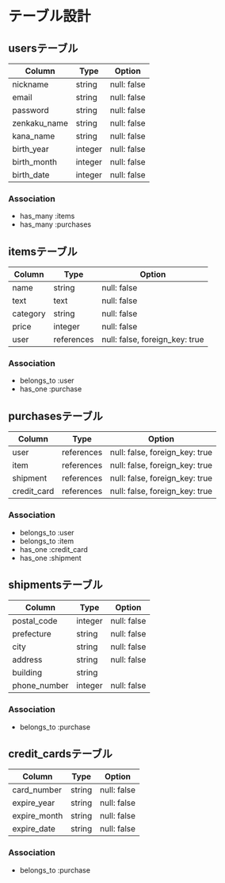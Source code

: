 # テーブル設計

## usersテーブル

| Column        | Type    | Option      |
| ------------- |-------- |------------ |
| nickname      | string  | null: false |
| email         | string  | null: false |
| password      | string  | null: false |
| zenkaku_name  | string  | null: false |
| kana_name     | string  | null: false |
| birth_year    | integer | null: false |
| birth_month   | integer | null: false |
| birth_date    | integer | null: false |

### Association
- has_many :items
- has_many :purchases



## itemsテーブル

| Column   | Type         | Option                         |
| -------- |--------------|------------------------------- | 
| name     | string       | null: false                    |
| text     | text         | null: false                    |
| category | string       | null: false                    |
| price    | integer      | null: false                    |
| user     | references   | null: false, foreign_key: true |

### Association
- belongs_to :user
- has_one :purchase



## purchasesテーブル

| Column      | Type       | Option                         |
| ----------- |----------- | ------------------------------ | 
| user        | references | null: false, foreign_key: true |
| item        | references | null: false, foreign_key: true |
| shipment    | references | null: false, foreign_key: true |
| credit_card | references | null: false, foreign_key: true |

### Association

- belongs_to :user
- belongs_to :item
- has_one :credit_card
- has_one :shipment


## shipmentsテーブル

| Column       | Type    | Option      |
| ------------ |-------- |------------ |
| postal_code  | integer | null: false |
| prefecture   | string  | null: false |
| city         | string  | null: false |
| address      | string  | null: false |
| building     | string  |             |
| phone_number | integer | null: false |

### Association
- belongs_to :purchase



## credit_cardsテーブル

| Column       | Type   | Option      |
| ------------ |------- | ----------- | 
| card_number  | string | null: false |
| expire_year  | string | null: false |
| expire_month | string | null: false |
| expire_date  | string | null: false |

### Association
- belongs_to :purchase
